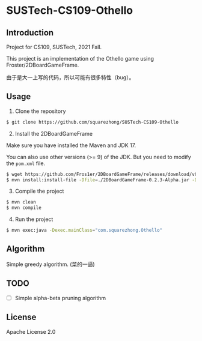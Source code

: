 # SUSTech-CS109-Othello

## Introduction
Project for CS109, SUSTech, 2021 Fall.

This project is an implementation of the Othello game using Froster/2DBoardGameFrame.

由于是大一上写的代码，所以可能有很多特性（bug）。

## Usage
1. Clone the repository
```bash
$ git clone https://github.com/squarezhong/SUSTech-CS109-Othello
```

2. Install the 2DBoardGameFrame

Make sure you have installed the Maven and JDK 17.

You can also use other versions (>= 9) of the JDK. But you need to modify the `pom.xml` file. 

```bash
$ wget https://github.com/Fros1er/2DBoardGameFrame/releases/download/v0.2.3-alpha/2DBoardGameFrame-0.2.3-Alpha.jar
$ mvn install:install-file -Dfile=./2DBoardGameFrame-0.2.3-Alpha.jar -DgroupId=com.froster -DartifactId=2DBoardGameFrame -Dversion=0.2.3 -Dpackaging=jar
```

3. Compile the project
```bash
$ mvn clean
$ mvn compile
```

4. Run the project
```bash
$ mvn exec:java -Dexec.mainClass="com.squarezhong.Othello"
```

## Algorithm
Simple greedy algorithm. (菜的一逼)

## TODO
- [ ] Simple alpha-beta pruning algorithm

## License
Apache License 2.0